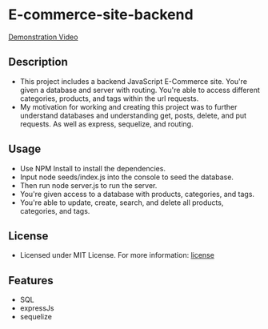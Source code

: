# E-commerce-site-backend

[Demonstration Video](https://drive.google.com/file/d/12LFmDNBjCDQZrWhgk28x10jVrFrKMD4m/view)


## Description
- This project includes a backend JavaScript E-Commerce site. You're given a database and server with routing. You're able to access different categories, products, and tags within the url requests. 
- My motivation for working and creating this project was to further understand databases and understanding get, posts, delete, and put requests. As well as express, sequelize, and routing.

## Usage 
- Use NPM Install to install the dependencies.
- Input node seeds/index.js into the console to seed the database.
- Then run node server.js to run the server.
- You're given access to a database with products, categories, and tags.
- You're able to update, create, search, and delete all products, categories, and tags.

## License
- Licensed under MIT License. For more information: [license](opensource.org/license/MIT)

## Features
- SQL
- expressJs
- sequelize
